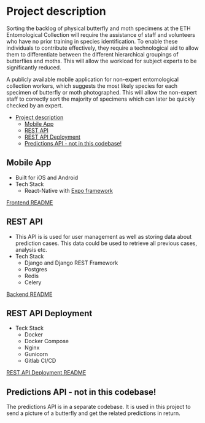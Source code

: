 # Project description

Sorting the backlog of physical butterfly and moth specimens at the ETH Entomological Collection will require the assistance of staff and volunteers who have no prior training in species 
identification. To enable these individuals to contribute effectively, they require a technological aid to allow them to differentiate between the different hierarchical groupings of 
butterflies and moths. This will allow the workload for subject experts to be significantly reduced.

A publicly available mobile application for non-expert entomological collection workers, which suggests the most likely species for each specimen of butterfly or moth photographed. This 
will allow the non-expert staff to correctly sort the majority of specimens which can later be quickly checked by an expert.

- [Project description](#project-description)
  - [Mobile App](#mobile-app)
  - [REST API](#rest-api)
  - [REST API Deployment](#rest-api-deployment)
  - [Predictions API - not in this codebase!](#predictions-api---not-in-this-codebase)

## Mobile App
- Built for iOS and Android
- Tech Stack
    - React-Native with [Expo framework](https://docs.expo.io/)

[Frontend README](./frontend/README.md)

## REST API
- This API is is used for user management as well as storing data about prediction cases. This data could be used to retrieve all previous
cases, analysis etc.
- Tech Stack
    - Django and Django REST Framework
    - Postgres
    - Redis
    - Celery

[Backend README](./backend/README.md)

## REST API Deployment
- Teck Stack
    - Docker
    - Docker Compose
    - Nginx
    - Gunicorn
    - Gitlab CI/CD

[REST API Deployment README](./backend/README_deployment.md)

## Predictions API - not in this codebase!

The predictions API is in a separate codebase. 
It is used in this project to send a picture of a butterfly and get the related predictions in return.
